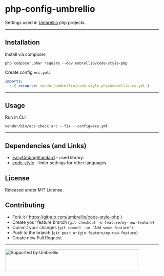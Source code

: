 # php-config-umbrellio

Settings used in [Umbrellio](https://umbrellio.biz) php projects.

---

## Installation

Install via composer:

```shell
php composer.phar require --dev umbrellio/code-style-php
```

Create config `ecs.yml`:

```yaml
imports:
  - { resource: vendor/umbrellio/code-style-php/umbrellio-cs.yml }
```

---

## Usage

Run in CLI:

```
vendor/bin/ecs check src --fix --config=ecs.yml
```

---

## Dependencies (and Links)

- [EasyCodingStandard](https://github.com/Symplify/EasyCodingStandard) - used library.
- [code-style](https://github.com/umbrellio/code-style) - linter settings for other languages.

## License

Released under MIT License.

## Contributing

- Fork it ( https://github.com/umbrellio/code-style-php )
- Create your feature branch (`git checkout -b feature/my-new-feature`)
- Commit your changes (`git commit -am 'Add some feature'`)
- Push to the branch (`git push origin feature/my-new-feature`)
- Create new Pull Request

---

<a href="https://github.com/umbrellio/">
<img style="float: left;" src="https://umbrellio.github.io/Umbrellio/supported_by_umbrellio.svg" alt="Supported by Umbrellio" width="439" height="72">
</a>

